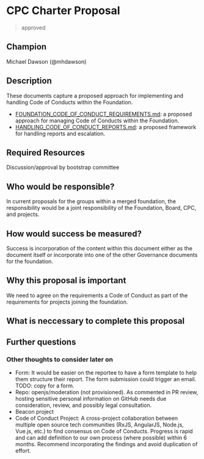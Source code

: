 # CPC Charter Proposal
> approved

## Champion

Michael Dawson (@mhdawson)

## Description

These documents capture a proposed approach for implementing and handling Code of Conducts within the Foundation.

* [FOUNDATION_CODE_OF_CONDUCT_REQUIREMENTS.md](../../../conduct/FOUNDATION_CODE_OF_CONDUCT_REQUIREMENTS.md): a proposed approach for
managing Code of Conducts within the Foundation.
* [HANDLING_CODE_OF_CONDUCT_REPORTS.md](../../../conduct/HANDLING_CODE_OF_CONDUCT_REPORTS.md): a proposed framework for handling reports and escalation.

## Required Resources

Discussion/approval by bootstrap committee

## Who would be responsible?

In current proposals for the groups within a merged
foundation, the responsibility would be a joint
responsibility of the Foundation, Board, CPC, and projects.

## How would success be measured?

Success is incorporation of the content within this document
either as the document itself or incorporate into one
of the other Governance documents for the foundation.

## Why this proposal is important

We need to agree on the requirements a Code of Conduct
as part of the requirements for projects joining the
foundation.

## What is neccessary to complete this proposal

## Further questions

### Other thoughts to consider later on
* Form: It would be easier on the reportee to have a form template to help them structure their report. The form submission could trigger an email. TODO: copy for a form.
* Repo: openjs/moderation (not provisioned). As commented in PR review, hosting sensitive personal information on GitHub needs due consideration, review, and possibly legal consultation.
* Beacon project
* Code of Conduct Project: A cross-project collaboration between multiple open source tech communities (RxJS, AngularJS, Node.js, Vue.js, etc.) to find consensus on Code of Conducts. Progress is rapid and can add definition to our own process (where possible) within 6 months. Recommend incorporating the findings and avoid duplication of effort.
